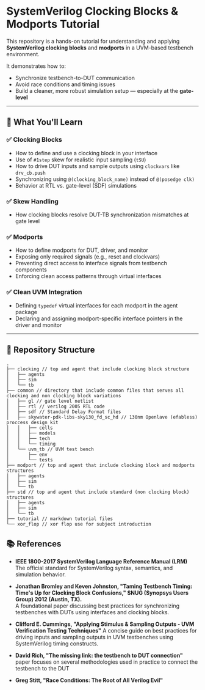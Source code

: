 # SystemVerilog Clocking Blocks & Modports Tutorial

This repository is a hands-on tutorial for understanding and applying **SystemVerilog clocking blocks** and **modports** in a UVM-based testbench environment.

It demonstrates how to:
- Synchronize testbench-to-DUT communication
- Avoid race conditions and timing issues
- Build a cleaner, more robust simulation setup — especially at the **gate-level**

---

## 🔧 What You'll Learn

### ✅ Clocking Blocks
- How to define and use a clocking block in your interface
- Use of `#1step` skew for realistic input sampling (`tSU`)
- How to drive DUT inputs and sample outputs using `clockvars` like `drv_cb.push`
- Synchronizing using `@(clocking_block_name)` instead of `@(posedge clk)`
- Behavior at RTL vs. gate-level (SDF) simulations

### ✅ Skew Handling
- How clocking blocks resolve DUT-TB synchronization mismatches at gate level

### ✅ Modports
- How to define modports for DUT, driver, and monitor
- Exposing only required signals (e.g., reset and clockvars)
- Preventing direct access to interface signals from testbench components
- Enforcing clean access patterns through virtual interfaces

### ✅ Clean UVM Integration
- Defining `typedef` virtual interfaces for each modport in the agent package
- Declaring and assigning modport-specific interface pointers in the driver and monitor

---

## 📁 Repository Structure
```text
.
├── clocking // top and agent that include clocking block structure
│   ├── agents
│   ├── sim
│   └── tb
├── common // directory that include common files that serves all clocking and non clocking block variations
│   ├── gl // gate level netlist
│   ├── rtl // verilog 2005 RTL code
│   ├── sdf // Standard Delay Format files
│   ├── skywater-pdk-libs-sky130_fd_sc_hd // 130nm Openlave (efabless) proccess design kit
│   │   ├── cells
│   │   ├── models
│   │   ├── tech
│   │   └── timing
│   └── uvm_tb // UVM test bench
│       ├── env
│       └── tests
├── modport // top and agent that include clocking block and modports structures
│   ├── agents
│   ├── sim
│   └── tb
├── std // top and agent that include standard (non clocking block) structures
│   ├── agents
│   ├── sim
│   └── tb
├── tutorial // markdown tutorial files
└── xor_flop // xor flop use for subject introduction
```
## 📚 References

- **IEEE 1800-2017 SystemVerilog Language Reference Manual (LRM)**  
  The official standard for SystemVerilog syntax, semantics, and simulation behavior.

- **Jonathan Bromley and Keven Johnston, "Taming Testbench Timing: Time's Up for Clocking Block Confusions," SNUG (Synopsys Users Group) 2012 (Austin, TX).**  
  A foundational paper discussing best practices for synchronizing testbenches with DUTs using interfaces and clocking blocks.

- **Clifford E. Cummings, "Applying Stimulus & Sampling Outputs ‐ UVM Verification Testing Techniques"**
  A concise guide on best practices for driving inputs and sampling outputs in UVM testbenches using SystemVerilog timing constructs.

- **David Rich, "The missing link: the testbench to DUT connection"**
  paper focuses on several methodologies used in practice to connect the testbench to the DUT

- **Greg Stitt, "Race Conditions: The Root of All Verilog Evil"**


